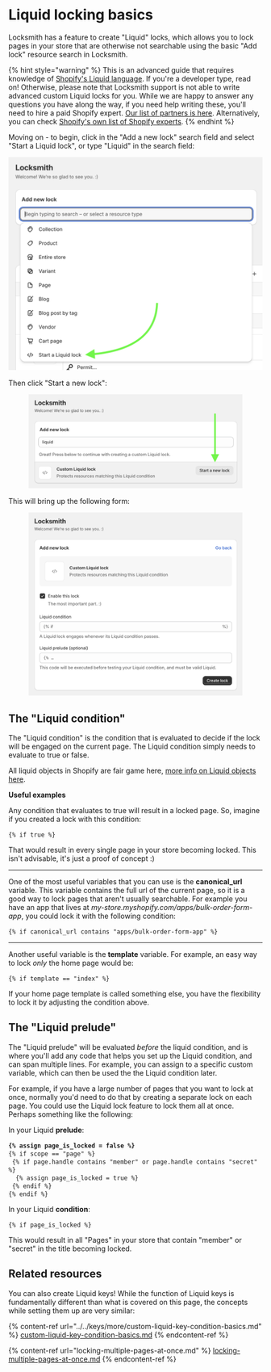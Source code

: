 # Liquid locking basics

Locksmith has a feature to create "Liquid" locks, which allows you to lock pages in your store that are otherwise not searchable using the basic "Add lock" resource search in Locksmith.

{% hint style="warning" %}
This is an advanced guide that requires knowledge of [Shopify's Liquid language](https://shopify.dev/api/liquid). If you're a developer type, read on! Otherwise, please note that Locksmith support is not able to write advanced custom Liquid locks for you. While we are happy to answer any questions you have along the way, if you need help writing these, you'll need to hire a paid Shopify expert. [Our list of partners is here](https://locksmith.partnerpage.io/). Alternatively, you can check [Shopify's own list of Shopify experts](https://www.shopify.com/partners/directory).
{% endhint %}

Moving on - to begin, click in the "Add a new lock" search field and select "Start a Liquid lock", or type "Liquid" in the search field:

![](../../.gitbook/assets/liquidLockingBasics-start_a_liquid_lock.png)

Then click "Start a new lock":

<figure><img src="../../.gitbook/assets/liquidLockingBasics-start_a_new_lock.png" alt=""><figcaption></figcaption></figure>

This will bring up the following form:

<figure><img src="../../.gitbook/assets/liquidLockingBasics-liquid_lock_form.png" alt="Start a Liquid Lock"><figcaption></figcaption></figure>

## The "Liquid condition"

The "Liquid condition" is the condition that is evaluated to decide if the lock will be engaged on the current page. The Liquid condition simply needs to evaluate to true or false.

All liquid objects in Shopify are fair game here, [more info on Liquid objects here](https://shopify.dev/api/liquid/objects).

**Useful examples**

Any condition that evaluates to true will result in a locked page. So, imagine if you created a lock with this condition:

```
{% if true %}
```

That would result in every single page in your store becoming locked. This isn't advisable, it's just a proof of concept :)

***

One of the most useful variables that you can use is the **canonical\_url** variable. This variable contains the full url of the current page, so it is a good way to lock pages that aren't usually searchable. For example you have an app that lives at _my-store.myshopify.com/apps/bulk-order-form-app_, you could lock it with the following condition:

```
{% if canonical_url contains "apps/bulk-order-form-app" %}
```

***

Another useful variable is the **template** variable. For example, an easy way to lock _only_ the home page would be:

```
{% if template == "index" %}
```

If your home page template is called something else, you have the flexibility to lock it by adjusting the condition above.

## The "Liquid prelude"

The "Liquid prelude" will be evaluated _before_ the liquid condition, and is where you'll add any code that helps you set up the Liquid condition, and can span multiple lines. For example, you can assign to a specific custom variable, which can then be used the the Liquid condition later.

For example, if you have a large number of pages that you want to lock at once, normally you'd need to do that by creating a separate lock on each page. You could use the Liquid lock feature to lock them all at once. Perhaps something like the following:

In your Liquid **prelude**:

<pre><code><strong>{% assign page_is_locked = false %}
</strong>{% if scope == "page" %}
 {% if page.handle contains "member" or page.handle contains "secret" %}
  {% assign page_is_locked = true %}
 {% endif %}
{% endif %}
</code></pre>

In your Liquid **condition**:

```
{% if page_is_locked %}
```

This would result in all "Pages" in your store that contain "member" or "secret" in the title becoming locked.

## Related resources

You can also create Liquid keys! While the function of Liquid keys is fundamentally different than what is covered on this page, the concepts while setting them up are very similar:

{% content-ref url="../../keys/more/custom-liquid-key-condition-basics.md" %}
[custom-liquid-key-condition-basics.md](../../keys/more/custom-liquid-key-condition-basics.md)
{% endcontent-ref %}

{% content-ref url="locking-multiple-pages-at-once.md" %}
[locking-multiple-pages-at-once.md](locking-multiple-pages-at-once.md)
{% endcontent-ref %}
